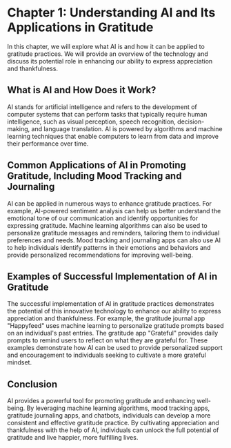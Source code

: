 Chapter 1: Understanding AI and Its Applications in Gratitude
=============================================================

In this chapter, we will explore what AI is and how it can be applied to gratitude practices. We will provide an overview of the technology and discuss its potential role in enhancing our ability to express appreciation and thankfulness.

What is AI and How Does it Work?
--------------------------------

AI stands for artificial intelligence and refers to the development of computer systems that can perform tasks that typically require human intelligence, such as visual perception, speech recognition, decision-making, and language translation. AI is powered by algorithms and machine learning techniques that enable computers to learn from data and improve their performance over time.

Common Applications of AI in Promoting Gratitude, Including Mood Tracking and Journaling
----------------------------------------------------------------------------------------

AI can be applied in numerous ways to enhance gratitude practices. For example, AI-powered sentiment analysis can help us better understand the emotional tone of our communication and identify opportunities for expressing gratitude. Machine learning algorithms can also be used to personalize gratitude messages and reminders, tailoring them to individual preferences and needs. Mood tracking and journaling apps can also use AI to help individuals identify patterns in their emotions and behaviors and provide personalized recommendations for improving well-being.

Examples of Successful Implementation of AI in Gratitude
--------------------------------------------------------

The successful implementation of AI in gratitude practices demonstrates the potential of this innovative technology to enhance our ability to express appreciation and thankfulness. For example, the gratitude journal app "Happyfeed" uses machine learning to personalize gratitude prompts based on an individual's past entries. The gratitude app "Grateful" provides daily prompts to remind users to reflect on what they are grateful for. These examples demonstrate how AI can be used to provide personalized support and encouragement to individuals seeking to cultivate a more grateful mindset.

Conclusion
----------

AI provides a powerful tool for promoting gratitude and enhancing well-being. By leveraging machine learning algorithms, mood tracking apps, gratitude journaling apps, and chatbots, individuals can develop a more consistent and effective gratitude practice. By cultivating appreciation and thankfulness with the help of AI, individuals can unlock the full potential of gratitude and live happier, more fulfilling lives.
